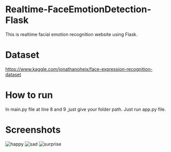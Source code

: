 # Realtime-FaceEmotionDetection-Flask
This is realtime facial emotion recognition website using Flask.
# Dataset
https://www.kaggle.com/jonathanoheix/face-expression-recognition-dataset
# How to run
In main.py file at line 8 and 9 ,just give your folder path.
Just run app.py file.
# Screenshots
![happy](https://user-images.githubusercontent.com/88769793/146017001-c5a62811-96df-41c8-9137-ccf4606d0af4.JPG)
![sad](https://user-images.githubusercontent.com/88769793/146017033-5500c629-8dd7-4ea1-a8cf-d764eb55cd23.JPG)
![surprise](https://user-images.githubusercontent.com/88769793/146017038-23123dd8-f207-4909-80c8-9b3baba6fe11.JPG)
